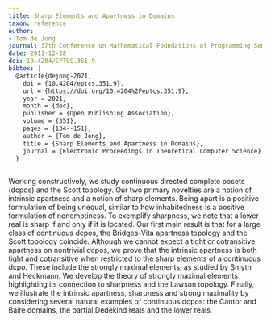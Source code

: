 ```yaml
---
title: Sharp Elements and Apartness in Domains
taxon: reference
author:
- Tom de Jong
journal: 37th Conference on Mathematical Foundations of Programming Semantics
date: 2011-12-28
doi: 10.4204/EPTCS.351.9
bibtex: |
  @article{dejong-2021,
    doi = {10.4204/eptcs.351.9},
    url = {https://doi.org/10.4204%2Feptcs.351.9},  
    year = 2021,
    month = {dec},
    publisher = {Open Publishing Association},
    volume = {351},
    pages = {134--151},
    author = {Tom de Jong},
    title = {Sharp Elements and Apartness in Domains},
    journal = {Electronic Proceedings in Theoretical Computer Science}
  }
---
```


Working constructively, we study continuous directed complete posets (dcpos) and the Scott topology. Our two primary novelties are a notion of intrinsic apartness and a notion of sharp elements. Being apart is a positive formulation of being unequal, similar to how inhabitedness is a positive formulation of nonemptiness. To exemplify sharpness, we note that a lower real is sharp if and only if it is located. Our first main result is that for a large class of continuous dcpos, the Bridges-Vita apartness topology and the Scott topology coincide. Although we cannot expect a tight or cotransitive apartness on nontrivial dcpos, we prove that the intrinsic apartness is both tight and cotransitive when restricted to the sharp elements of a continuous dcpo. These include the strongly maximal elements, as studied by Smyth and Heckmann. We develop the theory of strongly maximal elements highlighting its connection to sharpness and the Lawson topology. Finally, we illustrate the intrinsic apartness, sharpness and strong maximality by considering several natural examples of continuous dcpos: the Cantor and Baire domains, the partial Dedekind reals and the lower reals. 
